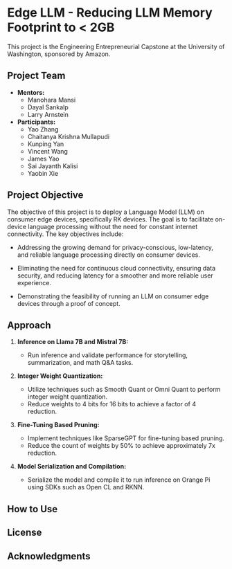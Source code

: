 # Edge LLM - Reducing LLM Memory Footprint to < 2GB

This project is the Engineering Entrepreneurial Capstone at the University of Washington, sponsored by Amazon.

## Project Team

- **Mentors:** 
  - Manohara Mansi
  - Dayal Sankalp
  - Larry Arnstein
- **Participants:**
  - Yao Zhang
  - Chaitanya Krishna Mullapudi
  - Kunping Yan
  - Vincent Wang
  - James Yao
  - Sai Jayanth Kalisi
  - Yaobin Xie

## Project Objective

The objective of this project is to deploy a Language Model (LLM) on consumer edge devices, specifically RK devices. The goal is to facilitate on-device language processing without the need for constant internet connectivity. The key objectives include:

- Addressing the growing demand for privacy-conscious, low-latency, and reliable language processing directly on consumer devices.

- Eliminating the need for continuous cloud connectivity, ensuring data security, and reducing latency for a smoother and more reliable user experience.

- Demonstrating the feasibility of running an LLM on consumer edge devices through a proof of concept.

## Approach

1. **Inference on Llama 7B and Mistral 7B:**
   - Run inference and validate performance for storytelling, summarization, and math Q&A tasks.

2. **Integer Weight Quantization:**
   - Utilize techniques such as Smooth Quant or Omni Quant to perform integer weight quantization.
   - Reduce weights to 4 bits for 16 bits to achieve a factor of 4 reduction.

3. **Fine-Tuning Based Pruning:**
   - Implement techniques like SparseGPT for fine-tuning based pruning.
   - Reduce the count of weights by 50% to achieve approximately 7x reduction.

4. **Model Serialization and Compilation:**
   - Serialize the model and compile it to run inference on Orange Pi using SDKs such as Open CL and RKNN.

## How to Use



## License



## Acknowledgments



